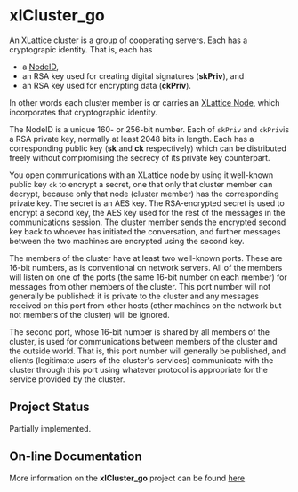 # xlCluster_go

An XLattice cluster is a group of cooperating servers.  Each has a
cryptograpic identity.  That is, each has

* a [ NodeID](https://jddixon.github.io/nodeID_go),
* an RSA key used for creating digital signatures (**skPriv**), and
* an RSA key used for encrypting data (**ckPriv**).

In other words each cluster member is
or carries an
[XLattice Node](https://jddixon.github.io/xlNode_go),
which incorporates that cryptographic identity.

The NodeID is a unique 160- or 256-bit number.
Each of `skPriv` and `ckPriv`is a RSA private key, normally
at least 2048 bits in length.  Each has a corresponding public key
(**sk** and **ck** respectively) which can be distributed freely without
compromising the secrecy of its private key counterpart.

You open communications with an XLattice node by using it well-known
public key `ck` to encrypt a secret, one that only that cluster member can
decrypt, because only that node (cluster member) has the corresponding private
key.  The secret is an AES key.  The RSA-encrypted secret is used to encrypt
a second key,
the AES key used for the rest of the messages in the communications session.
The cluster member sends the encrypted second key back to whoever has
initiated the conversation, and further messages between the two machines
are encrypted using the second key.

The members of the cluster have at least two well-known ports.  These
are 16-bit numbers, as is conventional on network servers.  All of the
members will listen on one of the ports (the same 16-bit number on each
member) for messages from other members of the cluster.  This port number
will not generally be published: it is private to the cluster and any
messages received on this port from other hosts (other machines on the
network but not members of the cluster) will be ignored.

The second port, whose 16-bit number is shared by all members of the cluster,
is used for communications between members of the cluster and the outside
world.  That is, this port number will generally be published, and clients
(legitimate users of the cluster's services) communicate with the cluster
through this port using whatever protocol is appropriate for the service
provided by the cluster.

## Project Status

Partially implemented.

## On-line Documentation

More information on the **xlCluster_go** project can be found
[here](://jddixon.github.io/xlCluster_go)
